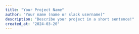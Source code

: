 ```yaml
---
title: "Your Project Name"
author: "Your name (name or slack username)"
description: "Describe your project in a short sentence!"
created_at: "2024-03-20"
---
```


